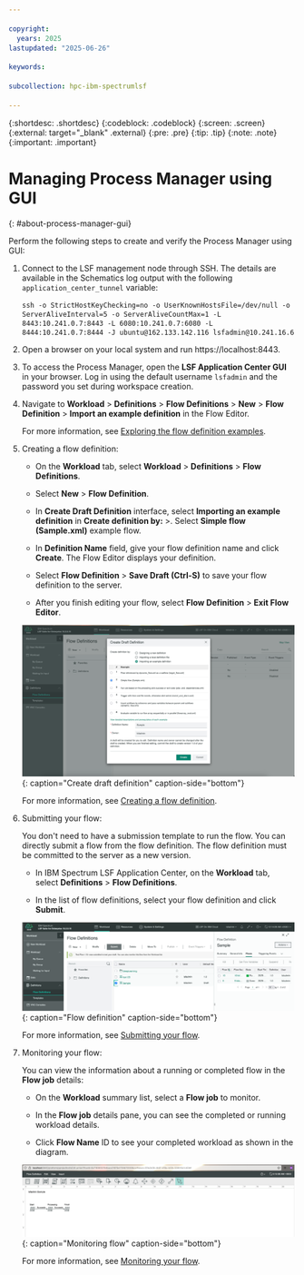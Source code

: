 ```yaml
---

copyright:
  years: 2025
lastupdated: "2025-06-26"

keywords:

subcollection: hpc-ibm-spectrumlsf

---
```


{:shortdesc: .shortdesc}
{:codeblock: .codeblock}
{:screen: .screen}
{:external: target="_blank" .external}
{:pre: .pre}
{:tip: .tip}
{:note: .note}
{:important: .important}

# Managing Process Manager using GUI
{: #about-process-manager-gui}

Perform the following steps to create and verify the Process Manager using GUI:

1. Connect to the LSF management node through SSH. The details are available in the Schematics log output with the following `application_center_tunnel` variable:

    ```pre
    ssh -o StrictHostKeyChecking=no -o UserKnownHostsFile=/dev/null -o ServerAliveInterval=5 -o ServerAliveCountMax=1 -L 8443:10.241.0.7:8443 -L 6080:10.241.0.7:6080 -L 8444:10.241.0.7:8444 -J ubuntu@162.133.142.116 lsfadmin@10.241.16.6
    ```

2. Open a browser on your local system and run https://localhost:8443.

3. To access the Process Manager, open the **LSF Application Center GUI** in your browser. Log in using the default username `lsfadmin` and the password you set during workspace creation.

4. Navigate to **Workload** > **Definitions** > **Flow Definitions** > **New** > **Flow Definition** > **Import an example definition** in the Flow Editor.

    For more information, see [Exploring the flow definition examples](/docs/en/slac/10.2.0?topic=flow-exploring-definition-examples).

5. Creating a flow definition:

    * On the **Workload** tab, select **Workload** > **Definitions** > **Flow Definitions**.

    * Select **New** > **Flow Definition**.

    * In **Create Draft Definition** interface, select **Importing an example definition** in **Create definition by:** >. Select **Simple flow (Sample.xml)** example flow.

    * In **Definition Name** field, give your flow definition name and click **Create**. The Flow Editor displays your definition.

    * Select **Flow Definition** > **Save Draft (Ctrl-S)** to save your flow definition to the server.

    * After you finish editing your flow, select **Flow Definition** > **Exit Flow Editor**.

    ![Create draft definition](images/lsf_create_draft_definition.png "Create draft definition"){: caption="Create draft definition" caption-side="bottom"}

    For more information, see [Creating a flow definition](https://www.ibm.com/docs/en/slac/10.2.0?topic=definition-creating-flow).

6. Submitting your flow:

    You don't need to have a submission template to run the flow. You can directly submit a flow from the flow definition. The flow definition must be committed to the server as a new version.

    * In IBM Spectrum LSF Application Center, on the **Workload** tab, select **Definitions** > **Flow Definitions**.

    * In the list of flow definitions, select your flow definition and click **Submit**.

    ![Flow definition](images/lsf_flow_definitions.png "Flow definition"){: caption="Flow definition" caption-side="bottom"}

    For more information, see [Submitting your flow](https://www.ibm.com/docs/en/slac/10.2.0?topic=basics-submitting-your-flow).

7. Monitoring your flow:

    You can view the information about a running or completed flow in the **Flow job** details:

    * On the **Workload** summary list, select a **Flow job** to monitor.

    * In the **Flow job** details pane, you can see the completed or running workload details.

    * Click **Flow Name** ID to see your completed workload as shown in the diagram.

    ![Monitoring flow](images/lsf_monitoring_flow.png "Monitoring flow"){: caption="Monitoring flow" caption-side="bottom"}

    For more information, see [Monitoring your flow](https://www.ibm.com/docs/en/slac/10.2.0?topic=basics-monitoring-your-flow).
